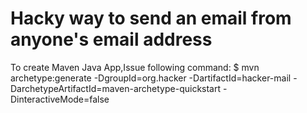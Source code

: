Hacky way to send an email from anyone's email address
=======================================================
To create Maven Java App,Issue following command:
$ mvn archetype:generate -DgroupId=org.hacker -DartifactId=hacker-mail -DarchetypeArtifactId=maven-archetype-quickstart -DinteractiveMode=false